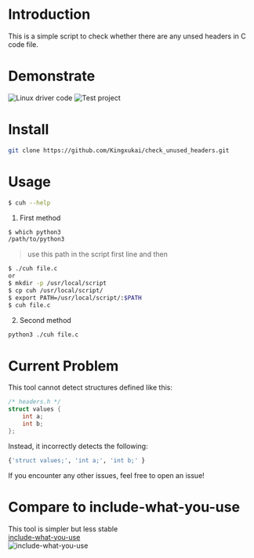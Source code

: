 # Introduction
This is a simple script to check whether there are any unsed headers in C code file.

# Demonstrate
![Linux driver code](https://vhs.charm.sh/vhs-2dICsKypiMC7hq5DtIdcDr.gif)
![Test project](https://vhs.charm.sh/vhs-3rtDMySKMFhZ5EtbQQPKNM.gif)

# Install
``` bash
git clone https://github.com/Kingxukai/check_unused_headers.git
```

# Usage
``` bash
$ cuh --help
```
1. First method
``` bash
$ which python3
/path/to/python3
```
> use this path in the script first line
> and then
``` bash
$ ./cuh file.c
or
$ mkdir -p /usr/local/script
$ cp cuh /usr/local/script/
$ export PATH=/usr/local/script/:$PATH
$ cuh file.c
```

2. Second method
``` bash
python3 ./cuh file.c
```

# Current Problem
This tool cannot detect structures defined like this:
``` c
/* headers.h */
struct values {
	int a;
	int b;
};
```

Instead, it incorrectly detects the following:
``` python
{'struct values;', 'int a;', 'int b;' }
```

If you encounter any other issues, feel free to open an issue!

# Compare to include-what-you-use
This tool is simpler but less stable<br>
[include-what-you-use](https://github.com/include-what-you-use/include-what-you-use)<br>
![include-what-you-use](https://vhs.charm.sh/vhs-3T3xLg3HnhjvlV2xw7Kyzb.gif)

